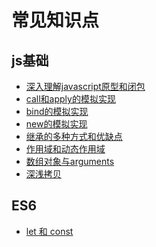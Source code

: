 常见知识点
=====
## js基础
* [深入理解javascript原型和闭包](https://www.cnblogs.com/wangfupeng1988/p/3977987.html)
* [call和apply的模拟实现](https://github.com/mqyqingfeng/Blog/issues/11)
* [bind的模拟实现](https://github.com/mqyqingfeng/Blog/issues/12)
* [new的模拟实现](https://github.com/mqyqingfeng/Blog/issues/13)
* [继承的多种方式和优缺点](https://github.com/mqyqingfeng/Blog/issues/16)
* [作用域和动态作用域](https://github.com/mqyqingfeng/Blog/issues/3)
* [数组对象与arguments](https://github.com/mqyqingfeng/Blog/issues/14)
* [深浅拷贝](https://github.com/mqyqingfeng/Blog/issues/32)
## ES6
* [ let 和 const](https://github.com/mqyqingfeng/Blog/issues/82)
